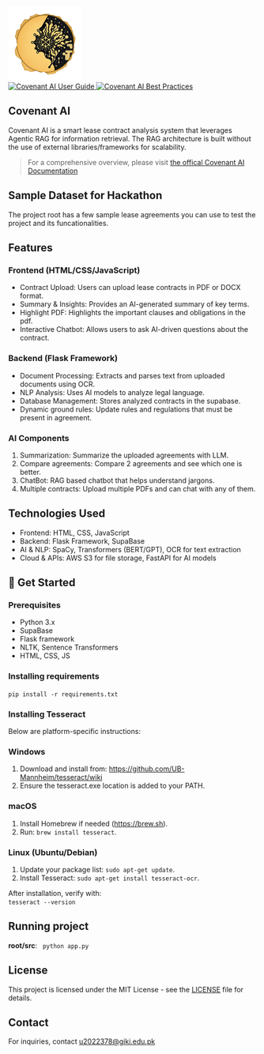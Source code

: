 
<img src="assests/logo.png" alt="Covenant AI Logo" width="150" height="150">

<div align="left">
   <a href="https://sehat-inc.github.io/covenant-ai/">
      <img src="https://img.shields.io/badge/Docs-Covenant%20AI%20User%20Guide-blueviolet?style=flat&logo=read-the-docs" alt="Covenant AI User Guide">
   </a>
   <a href="https://www.bestpractices.dev/projects/9976">
      <img src="https://www.bestpractices.dev/projects/9976/badge" alt="Covenant AI Best Practices">
   </a>
</div>

## Covenant AI

Covenant AI is a smart lease contract analysis system that leverages Agentic RAG for information retrieval.
The RAG architecture is built without the use of external libraries/frameworks for scalability. 

> For a comprehensive overview, please visit [the offical Covenant AI Documentation](https://docs.google.com/document/d/1wF_BIUqBmTT5pCod0L1EdVWjJe7RHlbvKfGV_hV0Fkc/edit?usp=sharing) 

## Sample Dataset for Hackathon

The project root has a few sample lease agreements you can use to test the project and its funcationalities.

## Features

### Frontend (HTML/CSS/JavaScript)
- Contract Upload: Users can upload lease contracts in PDF or DOCX format.
- Summary & Insights: Provides an AI-generated summary of key terms.
- Highlight PDF: Highlights the important clauses and obligations in the pdf.
- Interactive Chatbot: Allows users to ask AI-driven questions about the contract.

### Backend (Flask Framework)
- Document Processing: Extracts and parses text from uploaded documents using OCR.
- NLP Analysis: Uses AI models to analyze legal language.
- Database Management: Stores analyzed contracts in the supabase.
- Dynamic ground rules: Update rules and regulations that must be present in agreement. 

### AI Components
1. Summarization: Summarize the uploaded agreements with LLM.
2. Compare agreements: Compare 2 agreements and see which one is better.
3. ChatBot: RAG based chatbot that helps understand jargons.
4. Multiple contracts: Upload multiple PDFs and can chat with any of them.

## Technologies Used
- Frontend: HTML, CSS, JavaScript
- Backend: Flask Framework, SupaBase
- AI & NLP: SpaCy, Transformers (BERT/GPT), OCR for text extraction
- Cloud & APIs: AWS S3 for file storage, FastAPI for AI models


## 📜 Get Started


### **Prerequisites**
- Python 3.x
- SupaBase
- Flask framework
- NLTK, Sentence Transformers
- HTML, CSS, JS


### Installing requirements
`pip install -r requirements.txt`

### Installing Tesseract
Below are platform-specific instructions:

### Windows
1. Download and install from:
   https://github.com/UB-Mannheim/tesseract/wiki
2. Ensure the tesseract.exe location is added to your PATH.

### macOS
1. Install Homebrew if needed (https://brew.sh).
2. Run: `brew install tesseract`.

### Linux (Ubuntu/Debian)
1. Update your package list: `sudo apt-get update`.
2. Install Tesseract: `sudo apt-get install tesseract-ocr`.

After installation, verify with:  
`tesseract --version`


## Running project
**root/src**:
                  ` python app.py`
## License
This project is licensed under the MIT License - see the [LICENSE](LICENSE) file for details.

## Contact
For inquiries, contact u2022378@giki.edu.pk
